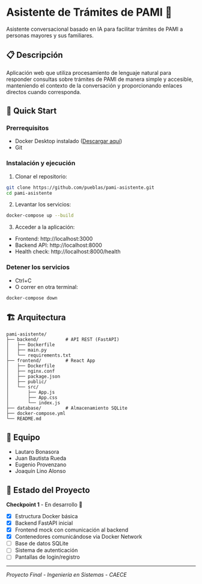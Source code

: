 # Asistente de Trámites de PAMI 🤖

Asistente conversacional basado en IA para facilitar trámites de PAMI a personas mayores y sus familiares.

## 📋 Descripción

Aplicación web que utiliza procesamiento de lenguaje natural para responder consultas sobre trámites de PAMI de manera simple y accesible, manteniendo el contexto de la conversación y proporcionando enlaces directos cuando corresponda.

## 🚀 Quick Start

### Prerrequisitos

- Docker Desktop instalado ([Descargar aquí](https://www.docker.com/products/docker-desktop/))
- Git

### Instalación y ejecución

1. Clonar el repositorio:
```bash
git clone https://github.com/pueblas/pami-asistente.git
cd pami-asistente
```

2. Levantar los servicios:
```bash
docker-compose up --build
```

3. Acceder a la aplicación:
- Frontend: http://localhost:3000
- Backend API: http://localhost:8000
- Health check: http://localhost:8000/health

### Detener los servicios
- Ctrl+C
- O correr en otra terminal:
```bash
docker-compose down
```

## 🏗️ Arquitectura

```
pami-asistente/
├── backend/          # API REST (FastAPI)
│   ├── Dockerfile
│   ├── main.py
│   └── requirements.txt
├── frontend/         # React App
│   ├── Dockerfile
│   ├── nginx.conf
│   ├── package.json
│   ├── public/
│   └── src/
│       ├── App.js
│       ├── App.css
│       └── index.js
├── database/         # Almacenamiento SQLite
├── docker-compose.yml
└── README.md
```
## 👥 Equipo

- Lautaro Bonasora
- Juan Bautista Rueda
- Eugenio Provenzano
- Joaquín Lino Alonso

## 📝 Estado del Proyecto

**Checkpoint 1** - En desarrollo 🔨
- [x] Estructura Docker básica
- [x] Backend FastAPI inicial
- [x] Frontend mock con comunicación al backend
- [x] Contenedores comunicándose via Docker Network
- [ ] Base de datos SQLite
- [ ] Sistema de autenticación
- [ ] Pantallas de login/registro

---

*Proyecto Final - Ingeniería en Sistemas - CAECE*
